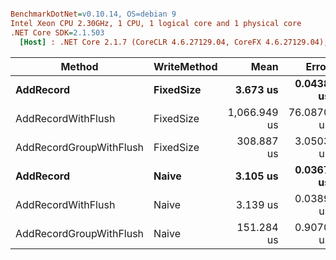 ``` ini

BenchmarkDotNet=v0.10.14, OS=debian 9
Intel Xeon CPU 2.30GHz, 1 CPU, 1 logical core and 1 physical core
.NET Core SDK=2.1.503
  [Host] : .NET Core 2.1.7 (CoreCLR 4.6.27129.04, CoreFX 4.6.27129.04), 64bit RyuJIT


```
|                  Method | WriteMethod |         Mean |      Error |  Version |  Group |
|------------------------ |------------ |-------------:|-----------:|--------- |------- |
|               **AddRecord** |   **FixedSize** |     **3.673 us** |  **0.0438 us** | **0.0.12.0** | **Change** |
|      AddRecordWithFlush |   FixedSize | 1,066.949 us | 76.0870 us | 0.0.12.0 | Change |
| AddRecordGroupWithFlush |   FixedSize |   308.887 us |  3.0503 us | 0.0.12.0 | Change |
|               **AddRecord** |       **Naive** |     **3.105 us** |  **0.0367 us** | **0.0.12.0** | **Change** |
|      AddRecordWithFlush |       Naive |     3.139 us |  0.0389 us | 0.0.12.0 | Change |
| AddRecordGroupWithFlush |       Naive |   151.284 us |  0.9070 us | 0.0.12.0 | Change |
